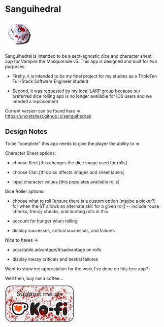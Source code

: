 # Sanguihedral

<img title="sanguihedral" src="./public/sanguihedral.png" alt="bloody ten-sided die" width="91" data-align="center">

Sanguihedral is intended to be a sect-agnostic dice and character sheet app for Vampire the Masquerade v5. This app is designed and built for two purposes:

- Firstly, it is intended to be my final project for my studies as a TripleTen Full-Stack Software Engineer student

- Second, it was requested by my local LARP group because our preferred dice rolling app is no longer available for iOS users and we needed a replacement

Current version can be found here => <https://uncletallest.github.io/sanguihedral/>

## Design Notes

To be "complete" this app needs to give the player the ability to =>

Character Sheet options:

- choose Sect [this changes the dice image used for rolls]

- choose Clan [this also affects images and sheet labels]

- input character values [this populates available rolls]

Dice Roller options:

- choose what to roll [ensure there is a custom option (maybe a picker?) for when the ST allows an alternate skill for a given roll] -- include rouse checks, frenzy checks, and hunting rolls in this

- account for hunger when rolling

- display successes, critical successes, and failures

Nice to haves =>

- adjustable advantage/disadvantage on rolls

- display messy criticals and bestial failures

Want to show me appreciation for the work I've done on this free app?

Well then, buy me a coffee...

<a href='https://ko-fi.com/C0C3BK9W7' target='_blank'><img height='36' style='border:0px;height:120px;' src='./public/kofi_badge_sanguihedral.png' border='0' alt='Buy Me a Coffee at ko-fi.com' /></a>
